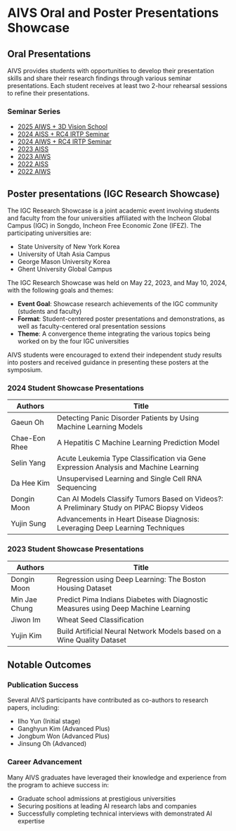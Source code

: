 # AIVS Oral and Poster Presentations Showcase

## Oral Presentations
AIVS provides students with opportunities to develop their presentation skills and share their research findings through various seminar presentations. Each student receives at least two 2-hour rehearsal sessions to refine their presentations.

<!-- Spotlight images will be placed here -->

### Seminar Series

- [2025 AIWS + 3D Vision School](./showcases/2025_aiws.md)
- [2024 AISS + RC4 IRTP Seminar](./showcases/2024_aiss.md)
- [2024 AIWS + RC4 IRTP Seminar](./showcases/2024_aiws.md)
- [2023 AISS](./showcases/2023_aiss.md)
- [2023 AIWS](./showcases/2023_aiws.md)
- [2022 AISS](./showcases/2022_aiss.md)
- [2022 AIWS](./showcases/2022_aiws.md)


## Poster presentations (IGC Research Showcase)

The IGC Research Showcase is a joint academic event involving students and faculty from the four universities affiliated with the Incheon Global Campus (IGC) in Songdo, Incheon Free Economic Zone (IFEZ). The participating universities are:

- State University of New York Korea
- University of Utah Asia Campus
- George Mason University Korea
- Ghent University Global Campus

The IGC Research Showcase was held on May 22, 2023, and May 10, 2024, with the following goals and themes:

- **Event Goal**: Showcase research achievements of the IGC community (students and faculty)
- **Format**: Student-centered poster presentations and demonstrations, as well as faculty-centered oral presentation sessions
- **Theme**: A convergence theme integrating the various topics being worked on by the four IGC universities

AIVS students were encouraged to extend their independent study results into posters and received guidance in presenting these posters at the symposium.

### 2024 Student Showcase Presentations
| Authors | Title |
|---------|-------|
| Gaeun Oh | Detecting Panic Disorder Patients by Using Machine Learning Models |
| Chae-Eon Rhee | A Hepatitis C Machine Learning Prediction Model |
| Selin Yang | Acute Leukemia Type Classification via Gene Expression Analysis and Machine Learning |
| Da Hee Kim | Unsupervised Learning and Single Cell RNA Sequencing |
| Dongin Moon | Can AI Models Classify Tumors Based on Videos?: A Preliminary Study on PIPAC Biopsy Videos |
| Yujin Sung | Advancements in Heart Disease Diagnosis: Leveraging Deep Learning Techniques |

### 2023 Student Showcase Presentations
| Authors | Title |
|---------|-------|
| Dongin Moon | Regression using Deep Learning: The Boston Housing Dataset |
| Min Jae Chung | Predict Pima Indians Diabetes with Diagnostic Measures using Deep Machine Learning |
| Jiwon Im | Wheat Seed Classification |
| Yujin Kim | Build Artificial Neural Network Models based on a Wine Quality Dataset |

## Notable Outcomes

### Publication Success
Several AIVS participants have contributed as co-authors to research papers, including:
- Ilho Yun (Initial stage)
- Ganghyun Kim (Advanced Plus)
- Jongbum Won (Advanced Plus)
- Jinsung Oh (Advanced)

### Career Advancement
Many AIVS graduates have leveraged their knowledge and experience from the program to achieve success in:
- Graduate school admissions at prestigious universities
- Securing positions at leading AI research labs and companies
- Successfully completing technical interviews with demonstrated AI expertise

